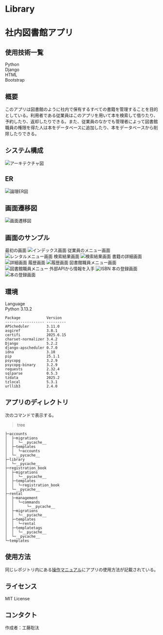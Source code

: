# Library
# 社内図書館アプリ

## 使用技術一覧
Python  
Django  
HTML  
Bootstrap

## 概要
このアプリは図書館のように社内で保有するすべての書籍を管理することを目的としている。利用者である従業員はこのアプリを用いて本を検索して借りたり、予約したり、返却したりできる。また、従業員のなかでも管理者によって図書館職員の権限を得た人は本をデータベースに追加したり、本をデータベースから削除したりできる。

## システム構成
![アーキテクチャ図](アーキテクチャ図.drawio.png)

## ER
![論理ER図](論理ER図V3.drawio.png)

## 画面遷移図
![画面遷移図](画面遷移図V3.drawio.png)

## 画面のサンプル
最初の画面
![インデックス画面](images/index.png)
従業員のメニュー画面
![レンタルメニュー画面](images/rental_menu.png)
検索結果画面
![検索結果画面](images/search_results.png)
書籍の詳細画面
![詳細画面](images/details.png)
履歴画面
![履歴画面](images/loan.png)
図書館職員メニュー画面
![図書館職員メニュー](images/librarian_menu.png)
外部APIから情報を入手
![ISBN](images/isbn.png)
本の登録画面
![本の登録画面](images/registration.png)

## 環境
Language  
Python 3.13.2

```
Package            Version
------------------ ---------
APScheduler        3.11.0
asgiref            3.8.1
certifi            2025.6.15
charset-normalizer 3.4.2
Django             5.2.2
django-apscheduler 0.7.0
idna               3.10
pip                25.1.1
psycopg            3.2.9
psycopg-binary     3.2.9
requests           2.32.4
sqlparse           0.5.3
tzdata             2025.2
tzlocal            5.3.1
urllib3            2.4.0
```

## アプリのディレクトリ
次のコマンドで表示する。
> tree

```
├─accounts
│  ├─migrations
│  │  └─__pycache__
│  ├─templates
│  │  └─accounts
│  └─__pycache__
├─library
│  └─__pycache__
├─registration_book
│  ├─migrations
│  │  └─__pycache__
│  ├─templates
│  │  └─registration_book
│  └─__pycache__
├─rental
│  ├─management
│  │  └─commands
│  │      └─__pycache__
│  ├─migrations
│  │  └─__pycache__
│  ├─templates
│  │  └─rental
│  ├─templatetags
│  │  └─__pycache__
│  └─__pycache__
└─templates
```

## 使用方法
同じレポジトリ内にある[操作マニュアル](図書館アプリの操作マニュアル.pdf)にアプリの使用方法が記載されている。

## ライセンス
MIT License

## コンタクト
作成者：工藤聡汰
